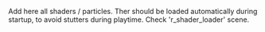Add here all shaders / particles. Ther should be loaded automatically during startup, to avoid stutters during playtime.
Check 'r_shader_loader' scene.